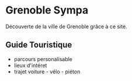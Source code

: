 # Grenoble Sympa
 Découverte de la ville de Grenoble grâce à ce site.

## Guide Touristique 
* parcours personalisable
* lieux d'intéret
* trajet voiture - vélo - piéton